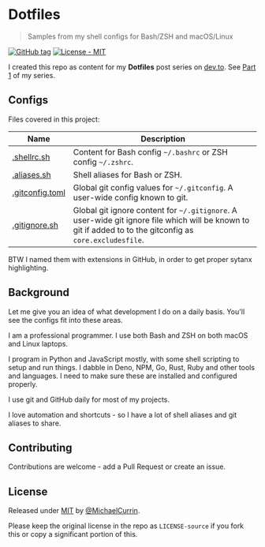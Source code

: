 # Dotfiles
> Samples from my shell configs for Bash/ZSH and macOS/Linux


[![GitHub tag](https://img.shields.io/github/tag/MichaelCurrin/dot-files?include_prereleases=&sort=semver)](https://github.com/MichaelCurrin/dot-files/releases/)
[![License - MIT](https://img.shields.io/badge/License-MIT-blue)](#license)


I created this repo as content for my **Dotfiles** post series on [dev.to](https://dev.to). See [Part 1](https://dev.to/michaelcurrin/dotfiles-to-make-your-shell-awesome-1pa1) of my series.


## Configs

Files covered in this project:

Name                                | Description
---                                 | ---
[.shellrc.sh](/.shellrc.sh)         | Content for Bash config `~/.bashrc` or ZSH config `~/.zshrc`. 
[.aliases.sh](/.aliases.sh)         | Shell aliases for Bash or ZSH. 
[.gitconfig.toml](/.gitconfig.toml) | Global git config values for `~/.gitconfig`. A user-wide config known to git.
[.gitignore.sh](/.gitignore.sh)     | Global git ignore content for `~/.gitignore`. A user-wide git ignore file which will be known to git if added to to the gitconfig as `core.excludesfile`.

BTW I named them with extensions in GitHub, in order to get proper sytanx highlighting.


## Background

Let me give you an idea of what development I do on a daily basis. You'll see the configs fit into these areas.

I am a professional programmer. I use both Bash and ZSH on both macOS and Linux laptops.

I program in Python and JavaScript mostly, with some shell scripting to setup and run things. I dabble in Deno, NPM, Go, Rust, Ruby and other tools and languages. I need to make sure these are installed and configured properly.

I use git and GitHub daily for most of my projects.

I love automation and shortcuts - so I have a lot of shell aliases and git aliases to share.


## Contributing

Contributions are welcome - add a Pull Request or create an issue.


## License

Released under [MIT](/LICENSE) by [@MichaelCurrin](https://github.com/MichaelCurrin).

Please keep the original license in the repo as `LICENSE-source` if you fork this or copy a significant portion of this.
